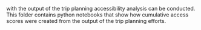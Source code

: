 with the output of the trip planning accessibility analysis can be conducted. This folder contains python notebooks that show how cumulative access scores were created from the output of the trip planning efforts. 
